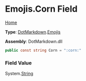 # Emojis\.Corn Field

[Home](../../../README.md)

**Type**: [DotMarkdown](../../README.md)\.[Emojis](../README.md)

**Assembly**: DotMarkdown\.dll

```csharp
public const string Corn = ":corn:"
```

### Field Value

System\.[String](https://docs.microsoft.com/en-us/dotnet/api/system.string)